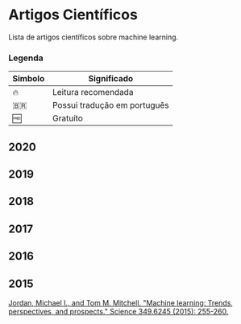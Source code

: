 # Artigos Científicos

Lista de artigos científicos sobre machine learning.

### Legenda

| Simbolo | Significado|
|---------|------------|
| 🔥      | Leitura recomendada |
| 🇧🇷      | Possui tradução em português |
| 🆓      | Gratuíto |

## 2020
[]()


## 2019

## 2018

## 2017

## 2016 


## 2015
[Jordan, Michael I., and Tom M. Mitchell. "Machine learning: Trends, perspectives, and prospects." Science 349.6245 (2015): 255-260.](https://cs.uwaterloo.ca/~y328yu/mycourses/480-2018/readings/JordanMitchell.pdf)

